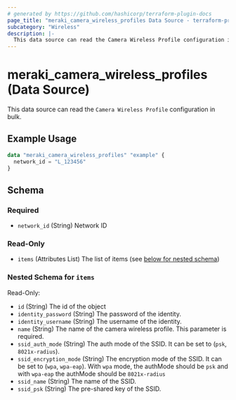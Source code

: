 ```yaml
---
# generated by https://github.com/hashicorp/terraform-plugin-docs
page_title: "meraki_camera_wireless_profiles Data Source - terraform-provider-meraki"
subcategory: "Wireless"
description: |-
  This data source can read the Camera Wireless Profile configuration in bulk.
---
```


# meraki_camera_wireless_profiles (Data Source)

This data source can read the `Camera Wireless Profile` configuration in bulk.

## Example Usage

```terraform
data "meraki_camera_wireless_profiles" "example" {
  network_id = "L_123456"
}
```

<!-- schema generated by tfplugindocs -->
## Schema

### Required

- `network_id` (String) Network ID

### Read-Only

- `items` (Attributes List) The list of items (see [below for nested schema](#nestedatt--items))

<a id="nestedatt--items"></a>
### Nested Schema for `items`

Read-Only:

- `id` (String) The id of the object
- `identity_password` (String) The password of the identity.
- `identity_username` (String) The username of the identity.
- `name` (String) The name of the camera wireless profile. This parameter is required.
- `ssid_auth_mode` (String) The auth mode of the SSID. It can be set to (`psk`, `8021x-radius`).
- `ssid_encryption_mode` (String) The encryption mode of the SSID. It can be set to (`wpa`, `wpa-eap`). With `wpa` mode, the authMode should be `psk` and with `wpa-eap` the authMode should be `8021x-radius`
- `ssid_name` (String) The name of the SSID.
- `ssid_psk` (String) The pre-shared key of the SSID.
